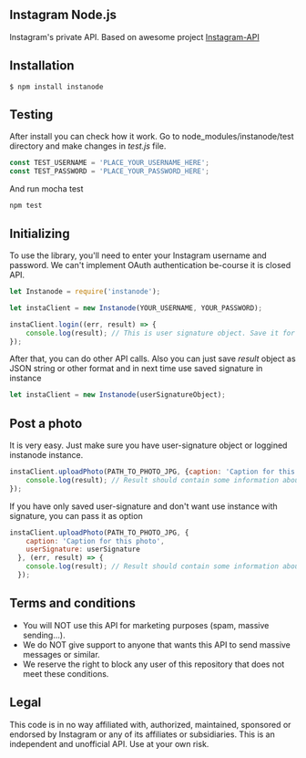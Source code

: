 ## Instagram Node.js
Instagram's private API.
Based on awesome project [Instagram-API](https://github.com/mgp25/Instagram-API)

## Installation

    $ npm install instanode

## Testing

After install you can check how it work. Go to node_modules/instanode/test directory and make changes in *test.js* file.

```javascript
const TEST_USERNAME = 'PLACE_YOUR_USERNAME_HERE'; 
const TEST_PASSWORD = 'PLACE_YOUR_PASSWORD_HERE';
```

And run mocha test

    npm test

## Initializing

To use the library, you'll need to enter your Instagram username and password. We can't implement OAuth 
authentication be-course it is closed API.

```javascript
let Instanode = require('instanode');

let instaClient = new Instanode(YOUR_USERNAME, YOUR_PASSWORD);

instaClient.login((err, result) => {
    console.log(result); // This is user signature object. Save it for next use without additional login
});
```
    
After that, you can do other API calls.
Also you can just save *result* object as JSON string or other format and in next time use saved signature in instance

```javascript
let instaClient = new Instanode(userSignatureObject);
```

## Post a photo

It is very easy. Just make sure you have user-signature object or loggined instanode instance.
  
```javascript
instaClient.uploadPhoto(PATH_TO_PHOTO_JPG, {caption: 'Caption for this photo'}, (err, result) => {
    console.log(result); // Result should contain some information about new photo
});
```

If you have only saved user-signature and don't want use instance with signature, you can pass it as option

```javascript
instaClient.uploadPhoto(PATH_TO_PHOTO_JPG, {
    caption: 'Caption for this photo',
    userSignature: userSignature
  }, (err, result) => {
    console.log(result); // Result should contain some information about new photo
  });
```

## Terms and conditions
- You will NOT use this API for marketing purposes (spam, massive sending...).
- We do NOT give support to anyone that wants this API to send massive messages or similar.
- We reserve the right to block any user of this repository that does not meet these conditions.

## Legal
This code is in no way affiliated with, authorized, maintained, sponsored or endorsed by Instagram 
or any of its affiliates or subsidiaries. This is an independent and unofficial API. Use at your own risk.
